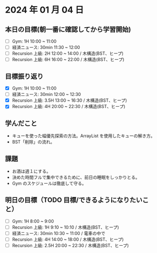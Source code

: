 # 2024 年 01 月 04 日

## 本日の目標(朝一番に確認してから学習開始)

- [ ] Gym: 1H 10:00 ~ 11:00
- [ ] 経済ニュース: 30min 11:30 ~ 12:00
- [ ] Recursion 上級: 2H 12:00 ~ 14:00 / 木構造(BST、ヒープ)
- [ ] Recursion 上級: 6H 16:00 ~ 22:00 / 木構造(BST、ヒープ)

## 目標振り返り

- [x] Gym: 1H 10:00 ~ 11:00
- [ ] 経済ニュース: 30min 12:00 ~ 12:30
- [x] Recursion 上級: 3.5H 13:00 ~ 16:30 / 木構造(BST、ヒープ)
- [x] Recursion 上級: 4H 20:00 ~ 22:30 / 木構造(BST、ヒープ)

## 学んだこと

- キューを使った幅優先探索の方法。ArrayList を使用したキューの解き方。
- BST「削除」の流れ。

## 課題

- お酒は週１にする。
- 決めた時間フルで集中できるために、前日の睡眠をしっかりとる。
- Gym のスケジュールは徹底して守る。

## 明日の目標（TODO 目標/できるようになりたいこと）

- [ ] Gym: 1H 8:00 ~ 9:00
- [ ] Recursion 上級: 1H 9:10 ~ 10:10 / 木構造(BST、ヒープ)
- [ ] 経済ニュース: 30min 10:30 ~ 11:00 / 電車の中で
- [ ] Recursion 上級: 4H 14:00 ~ 18:00 / 木構造(BST、ヒープ)
- [ ] Recursion 上級: 2.5H 20:00 ~ 22:30 / 木構造(BST、ヒープ)
